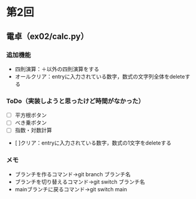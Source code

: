# 第2回
## 電卓（ex02/calc.py）
### 追加機能
- 四則演算：＋以外の四則演算をする
- オールクリア：entryに入力されている数字，数式の文字列全体をdeleteする
### ToDo（実装しようと思ったけど時間がなかった）
- [ ] 平方根ボタン
- [ ] べき乗ボタン
- [ ] 指数・対数計算
- [ ]クリア：entryに入力されている数字，数式の1文字をdeleteする

### メモ
- ブランチを作るコマンド→git branch ブランチ名
- ブランチを切り替えるコマンド→git switch ブランチ名
- mainブランチに戻るコマンド→git switch main